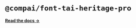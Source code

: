 # `@compai/font-tai-heritage-pro`

[**Read the docs &rarr;**](https://components.ai/docs/typefaces/tai-heritage-pro)
